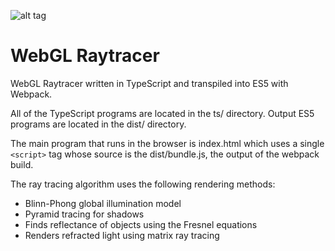 ![alt tag](https://github.com/DCtheTall/WebGL_Raytracer/blob/master/demo.png)
# WebGL Raytracer
WebGL Raytracer written in TypeScript
and transpiled into ES5 with Webpack.

All of the TypeScript programs are located
in the ts/ directory. Output ES5 programs
are located in the dist/ directory.

The main program that runs in the browser
is index.html which uses a single `<script>`
tag whose source is the dist/bundle.js, the
output of the webpack build.

The ray tracing algorithm uses the following
rendering methods:
- Blinn-Phong global illumination model
- Pyramid tracing for shadows
- Finds reflectance of objects using the Fresnel equations
- Renders refracted light using matrix ray tracing
